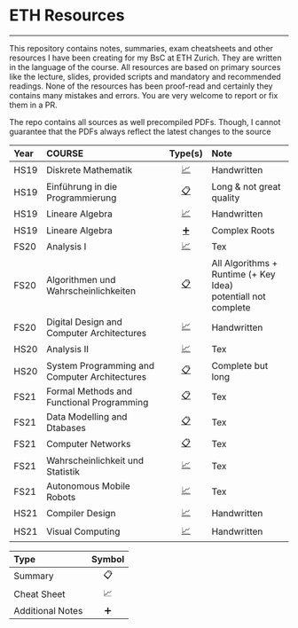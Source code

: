 # ETH Resources
---

This repository contains notes, summaries, exam cheatsheets and other resources I have been creating for my BsC at ETH Zurich. They are written in the language of the course. All resources are based on primary sources like the lecture, slides, provided scripts and mandatory and recommended readings. None of the resources has been proof-read and certainly they contains many mistakes and errors. You are very welcome to report or fix them in a PR.

The repo contains all sources as well precompiled PDFs. Though, I cannot guarantee that the PDFs always reflect the latest changes to the source

| **Year** | **COURSE**                                    | **Type(s)**           | **Note**                                                           |
| :---     | :---                                          | :---:                 | :---                                                               |
| HS19     | Diskrete Mathematik                           | [📈](./19-2_DM-CS)    | Handwritten                                                        |
| HS19     | Einführung in die Programmierung              | [📋](./19-2_EProg-S)  | Long & not great quality                                           |
| HS19     | Lineare Algebra                               | [📈](./19-2_LA-CS)    | Handwritten                                                        |
| HS19     | Lineare Algebra                               | [➕](./19-2_LA-A)     | Complex Roots                                                      |
| FS20     | Analysis I                                    | [📈](./20-1_ANAI-CS)  | Tex                                                                |
| FS20     | Algorithmen und Wahrscheinlichkeiten          | [📋](./20-1_AW-A)     | All Algorithms + Runtime (+ Key Idea) <br> potentiall not complete |
| FS20     | Digital Design and Computer Architectures     | [📈](./20-1_DD-CS)    | Handwritten                                                        |
| HS20     | Analysis II                                   | [📈](./20-2_ANAII-CS) | Tex                                                                |
| HS20     | System Programming and Computer Architectures | [📋](./20-2_SPCA-S)   | Complete but long                                                  |
| FS21     | Formal Methods and Functional Programming     | [📋](./21-1_FMFP-S)   | Tex                                                                |
| FS21     | Data Modelling and Dtabases                   | [📋](./21-1_DMDB-S)   | Tex                                                                |
| FS21     | Computer Networks                             | [📋](./21-1_CN-S)     | Tex                                                                |
| FS21     | Wahrscheinlichkeit und Statistik              | [📈](./21-1_WS-CS)    | Tex                                                                |
| FS21     | Autonomous Mobile Robots                      | [📈](./21-1_AMR-CS)   | Tex                                                                |
| HS21     | Compiler Design                               | [📈](./21-2_CD-CS)    | Handwritten                                                        |
| HS21     | Visual Computing                               | [📈](./21-2_VC-CS)    | Handwritten                                                        |


| **Type**         | **Symbol** |
| :---             | :---:      |
| Summary          | 📋         |
| Cheat Sheet      | 📈         |
| Additional Notes | ➕         |
